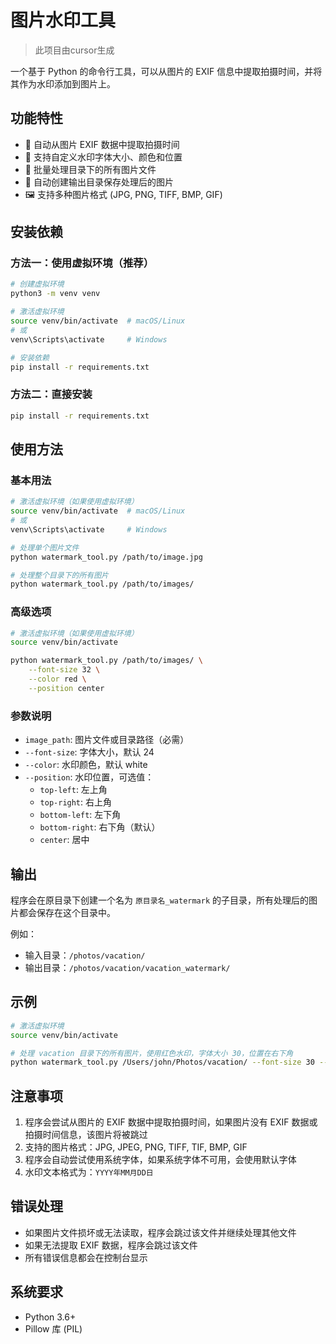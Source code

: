 # 图片水印工具

> 此项目由cursor生成

一个基于 Python 的命令行工具，可以从图片的 EXIF 信息中提取拍摄时间，并将其作为水印添加到图片上。

## 功能特性

- 📸 自动从图片 EXIF 数据中提取拍摄时间
- 🎨 支持自定义水印字体大小、颜色和位置
- 📁 批量处理目录下的所有图片文件
- 💾 自动创建输出目录保存处理后的图片
- 🖼️ 支持多种图片格式 (JPG, PNG, TIFF, BMP, GIF)

## 安装依赖

### 方法一：使用虚拟环境（推荐）

```bash
# 创建虚拟环境
python3 -m venv venv

# 激活虚拟环境
source venv/bin/activate  # macOS/Linux
# 或
venv\Scripts\activate     # Windows

# 安装依赖
pip install -r requirements.txt
```

### 方法二：直接安装

```bash
pip install -r requirements.txt
```

## 使用方法

### 基本用法

```bash
# 激活虚拟环境（如果使用虚拟环境）
source venv/bin/activate  # macOS/Linux
# 或
venv\Scripts\activate     # Windows

# 处理单个图片文件
python watermark_tool.py /path/to/image.jpg

# 处理整个目录下的所有图片
python watermark_tool.py /path/to/images/
```

### 高级选项

```bash
# 激活虚拟环境（如果使用虚拟环境）
source venv/bin/activate

python watermark_tool.py /path/to/images/ \
    --font-size 32 \
    --color red \
    --position center
```

### 参数说明

- `image_path`: 图片文件或目录路径（必需）
- `--font-size`: 字体大小，默认 24
- `--color`: 水印颜色，默认 white
- `--position`: 水印位置，可选值：
  - `top-left`: 左上角
  - `top-right`: 右上角
  - `bottom-left`: 左下角
  - `bottom-right`: 右下角（默认）
  - `center`: 居中

## 输出

程序会在原目录下创建一个名为 `原目录名_watermark` 的子目录，所有处理后的图片都会保存在这个目录中。

例如：
- 输入目录：`/photos/vacation/`
- 输出目录：`/photos/vacation/vacation_watermark/`

## 示例

```bash
# 激活虚拟环境
source venv/bin/activate

# 处理 vacation 目录下的所有图片，使用红色水印，字体大小 30，位置在右下角
python watermark_tool.py /Users/john/Photos/vacation/ --font-size 30 --color red --position bottom-right
```

## 注意事项

1. 程序会尝试从图片的 EXIF 数据中提取拍摄时间，如果图片没有 EXIF 数据或拍摄时间信息，该图片将被跳过
2. 支持的图片格式：JPG, JPEG, PNG, TIFF, TIF, BMP, GIF
3. 程序会自动尝试使用系统字体，如果系统字体不可用，会使用默认字体
4. 水印文本格式为：`YYYY年MM月DD日`

## 错误处理

- 如果图片文件损坏或无法读取，程序会跳过该文件并继续处理其他文件
- 如果无法提取 EXIF 数据，程序会跳过该文件
- 所有错误信息都会在控制台显示

## 系统要求

- Python 3.6+
- Pillow 库 (PIL)
